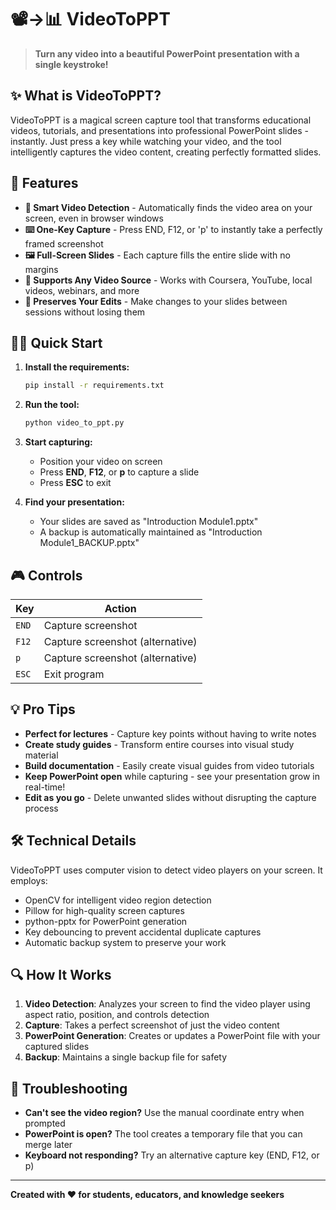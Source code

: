 # 📽️→📊 VideoToPPT

> **Turn any video into a beautiful PowerPoint presentation with a single keystroke!**

## ✨ What is VideoToPPT?

VideoToPPT is a magical screen capture tool that transforms educational videos, tutorials, and presentations into professional PowerPoint slides - instantly. Just press a key while watching your video, and the tool intelligently captures the video content, creating perfectly formatted slides.

## 🚀 Features

- **🎯 Smart Video Detection** - Automatically finds the video area on your screen, even in browser windows
- **⌨️ One-Key Capture** - Press END, F12, or 'p' to instantly take a perfectly framed screenshot
- **🖼️ Full-Screen Slides** - Each capture fills the entire slide with no margins
- **📱 Supports Any Video Source** - Works with Coursera, YouTube, local videos, webinars, and more
- **🔄 Preserves Your Edits** - Make changes to your slides between sessions without losing them

## 🏃‍♂️ Quick Start

1. **Install the requirements:**

   ```bash
   pip install -r requirements.txt
   ```

2. **Run the tool:**

   ```bash
   python video_to_ppt.py
   ```

3. **Start capturing:**

   - Position your video on screen
   - Press **END**, **F12**, or **p** to capture a slide
   - Press **ESC** to exit

4. **Find your presentation:**
   - Your slides are saved as "Introduction Module1.pptx"
   - A backup is automatically maintained as "Introduction Module1_BACKUP.pptx"

## 🎮 Controls

| Key   | Action                           |
| ----- | -------------------------------- |
| `END` | Capture screenshot               |
| `F12` | Capture screenshot (alternative) |
| `p`   | Capture screenshot (alternative) |
| `ESC` | Exit program                     |

## 💡 Pro Tips

- **Perfect for lectures** - Capture key points without having to write notes
- **Create study guides** - Transform entire courses into visual study material
- **Build documentation** - Easily create visual guides from video tutorials
- **Keep PowerPoint open** while capturing - see your presentation grow in real-time!
- **Edit as you go** - Delete unwanted slides without disrupting the capture process

## 🛠️ Technical Details

VideoToPPT uses computer vision to detect video players on your screen. It employs:

- OpenCV for intelligent video region detection
- Pillow for high-quality screen captures
- python-pptx for PowerPoint generation
- Key debouncing to prevent accidental duplicate captures
- Automatic backup system to preserve your work

## 🔍 How It Works

1. **Video Detection**: Analyzes your screen to find the video player using aspect ratio, position, and controls detection
2. **Capture**: Takes a perfect screenshot of just the video content
3. **PowerPoint Generation**: Creates or updates a PowerPoint file with your captured slides
4. **Backup**: Maintains a single backup file for safety

## 🤔 Troubleshooting

- **Can't see the video region?** Use the manual coordinate entry when prompted
- **PowerPoint is open?** The tool creates a temporary file that you can merge later
- **Keyboard not responding?** Try an alternative capture key (END, F12, or p)

---

**Created with ❤️ for students, educators, and knowledge seekers**
